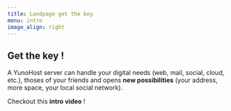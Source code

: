 ```yaml
---
title: Landpage get the key
menu: intro
image_align: right
---
```


## Get the **key** !

A YunoHost server can handle your digital needs (web, mail, social, cloud, etc.), thoses of your friends and opens **new possibilities** (your address, more space, your local social network).

Checkout this **intro video** !

